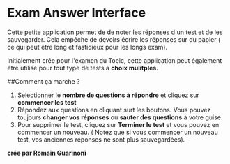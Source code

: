 # Exam Answer Interface

Cette petite application permet de de noter les réponses d'un test et de les sauvegarder. Cela empêche de devoirs écrire les réponses sur du papier ( ce qui peut être long et fastidieux pour les longs exam).

Initialement crée pour l'examen du Toeic, cette application peut également être utilisé pour tout type de tests a **choix mulitples**.

##Comment ça marche ?

1. Selectionner le **nombre de questions à répondre** et cliquez sur **commencer les test**
2. Répondez aux questions en cliquant surt les boutons. Vous pouvez toujours **changer vos réponses** ou **sauter des questions** à votre guise.
3. Pour supprimer le test, cliquez sur **Terminer le test** et vous pouvez en commencer un nouveau. ( Notez que si vous commencer un nouveau test, vos anciennes réponses ne sont plus sauvegardées).

**crée par Romain Guarinoni**